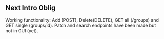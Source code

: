 
## Next Intro Oblig
Working functionality: Add (POST), Delete(DELETE), GET all (/groups) and GET single (groups/id).
Patch and search endpoints have been made but not in GUI (yet).

